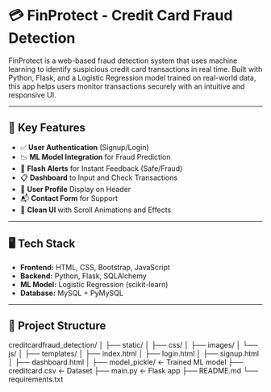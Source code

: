 # 💳 FinProtect - Credit Card Fraud Detection

FinProtect is a web-based fraud detection system that uses machine learning to identify suspicious credit card transactions in real time. Built with Python, Flask, and a Logistic Regression model trained on real-world data, this app helps users monitor transactions securely with an intuitive and responsive UI.

---

## 🔑 Key Features

- ✅ **User Authentication** (Signup/Login)
- 📉 **ML Model Integration** for Fraud Prediction
- 💬 **Flash Alerts** for Instant Feedback (Safe/Fraud)
- 📋 **Dashboard** to Input and Check Transactions
- 👤 **User Profile** Display on Header
- 📬 **Contact Form** for Support
- 🧠 **Clean UI** with Scroll Animations and Effects

---

## 🖥️ Tech Stack

- **Frontend:** HTML, CSS, Bootstrap, JavaScript
- **Backend:** Python, Flask, SQLAlchemy
- **ML Model:** Logistic Regression (scikit-learn)
- **Database:** MySQL + PyMySQL

---

## 📂 Project Structure

creditcardfraud_detection/ │ ├── static/ │ ├── css/ │ ├── images/ │ └── js/ │ ├── templates/ │ ├── index.html │ ├── login.html │ ├── signup.html │ ├── dashboard.html │ ├── model_pickle/ ← Trained ML model ├── creditcard.csv ← Dataset ├── main.py ← Flask app ├── README.md └── requirements.txt
